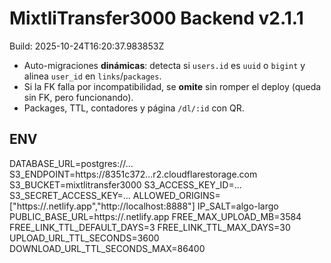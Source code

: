 # MixtliTransfer3000 Backend v2.1.1
Build: 2025-10-24T16:20:37.983853Z

- Auto-migraciones **dinámicas**: detecta si `users.id` es `uuid` o `bigint` y alinea `user_id` en `links`/`packages`. 
- Si la FK falla por incompatibilidad, se **omite** sin romper el deploy (queda sin FK, pero funcionando). 
- Packages, TTL, contadores y página `/dl/:id` con QR.

## ENV
DATABASE_URL=postgres://...
S3_ENDPOINT=https://8351c372...r2.cloudflarestorage.com
S3_BUCKET=mixtlitransfer3000
S3_ACCESS_KEY_ID=...
S3_SECRET_ACCESS_KEY=...
ALLOWED_ORIGINS=["https://<netlify>.netlify.app","http://localhost:8888"]
IP_SALT=algo-largo
PUBLIC_BASE_URL=https://<netlify>.netlify.app
FREE_MAX_UPLOAD_MB=3584
FREE_LINK_TTL_DEFAULT_DAYS=3
FREE_LINK_TTL_MAX_DAYS=30
UPLOAD_URL_TTL_SECONDS=3600
DOWNLOAD_URL_TTL_SECONDS_MAX=86400
